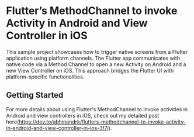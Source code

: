 # Flutter’s MethodChannel to invoke Activity in Android and View Controller in iOS

This sample project showcases how to trigger native screens from a Flutter application using platform channels. The Flutter app communicates with native code via a Method Channel to open a new Activity on Android and a new View Controller on iOS. This approach bridges the Flutter UI with platform-specific functionalities.

## Getting Started

For more details about using Flutter's MethodChannel to invoke activities in Android and view controllers in iOS, check out my detailed post here(https://dev.to/abhinandrk/flutters-methodchannel-to-invoke-activity-in-android-and-view-controller-in-ios-3f7j).


